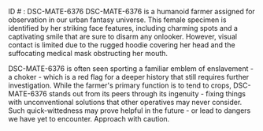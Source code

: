 ID # : DSC-MATE-6376
DSC-MATE-6376 is a humanoid farmer assigned for observation in our urban fantasy universe. This female specimen is identified by her striking face features, including charming spots and a captivating smile that are sure to disarm any onlooker. However, visual contact is limited due to the rugged hoodie covering her head and the suffocating medical mask obstructing her mouth.

DSC-MATE-6376 is often seen sporting a familiar emblem of enslavement - a choker - which is a red flag for a deeper history that still requires further investigation. While the farmer's primary function is to tend to crops, DSC-MATE-6376 stands out from its peers through its ingenuity - fixing things with unconventional solutions that other operatives may never consider. Such quick-wittedness may prove helpful in the future - or lead to dangers we have yet to encounter. Approach with caution.